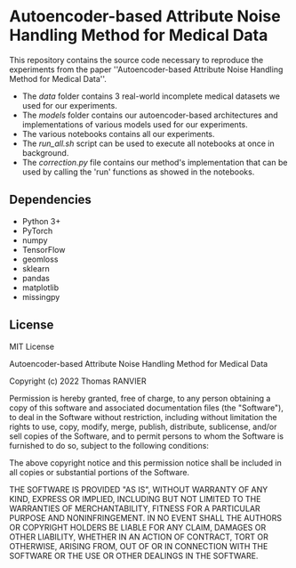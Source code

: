 # Autoencoder-based Attribute Noise Handling Method for Medical Data

This repository contains the source code necessary to reproduce the experiments from the paper ''Autoencoder-based Attribute Noise Handling Method for Medical Data''.

- The *data* folder contains 3 real-world incomplete medical datasets we used for our experiments.
- The *models* folder contains our autoencoder-based architectures and implementations of various models used for our experiments.
- The various notebooks contains all our experiments.
- The *run\_all.sh* script can be used to execute all notebooks at once in background.
- The *correction.py* file contains our method's implementation that can be used by calling the 'run' functions as showed in the notebooks.

## Dependencies

- Python 3+
- PyTorch
- numpy
- TensorFlow
- geomloss
- sklearn
- pandas
- matplotlib
- missingpy


## License

MIT License

Autoencoder-based Attribute Noise Handling Method for Medical Data

Copyright (c) 2022 Thomas RANVIER

Permission is hereby granted, free of charge, to any person obtaining a copy
of this software and associated documentation files (the "Software"), to deal
in the Software without restriction, including without limitation the rights
to use, copy, modify, merge, publish, distribute, sublicense, and/or sell
copies of the Software, and to permit persons to whom the Software is
furnished to do so, subject to the following conditions:

The above copyright notice and this permission notice shall be included in all
copies or substantial portions of the Software.

THE SOFTWARE IS PROVIDED "AS IS", WITHOUT WARRANTY OF ANY KIND, EXPRESS OR
IMPLIED, INCLUDING BUT NOT LIMITED TO THE WARRANTIES OF MERCHANTABILITY,
FITNESS FOR A PARTICULAR PURPOSE AND NONINFRINGEMENT. IN NO EVENT SHALL THE
AUTHORS OR COPYRIGHT HOLDERS BE LIABLE FOR ANY CLAIM, DAMAGES OR OTHER
LIABILITY, WHETHER IN AN ACTION OF CONTRACT, TORT OR OTHERWISE, ARISING FROM,
OUT OF OR IN CONNECTION WITH THE SOFTWARE OR THE USE OR OTHER DEALINGS IN THE
SOFTWARE.
